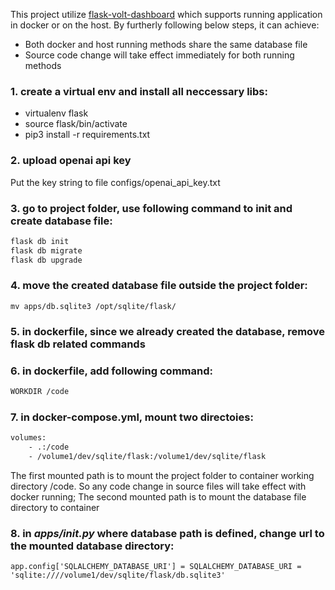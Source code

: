 This project utilize [flask-volt-dashboard](https://github.com/app-generator/flask-volt-dashboard) which supports running application in docker or on the host. By furtherly following below steps, it can achieve:
- Both docker and host running methods share the same database file
- Source code change will take effect immediately for both running methods

### 1. create a virtual env and install all neccessary libs:
   - virtualenv flask
   - source flask/bin/activate
   - pip3 install -r requirements.txt


### 2. upload openai api key

Put the key string to file configs/openai_api_key.txt

### 3. go to project folder, use following command to init and create database file:
```bash
flask db init
flask db migrate
flask db upgrade
```

### 4. move the created database file outside the project folder:
```
mv apps/db.sqlite3 /opt/sqlite/flask/
```

### 5. in dockerfile, since we already created the database, remove flask db related commands

### 6. in dockerfile, add following command:
```bash
WORKDIR /code
```

### 7. in docker-compose.yml, mount two directoies:
```bash
volumes:
    - .:/code
    - /volume1/dev/sqlite/flask:/volume1/dev/sqlite/flask
```

The first mounted path is to mount the project folder to container working directory /code. So any code change in source files will take effect with docker running;
The second mounted path is to mount the database file directory to container

### 8. in *apps/__init__.py* where database path is defined, change url to the mounted database directory:
```
app.config['SQLALCHEMY_DATABASE_URI'] = SQLALCHEMY_DATABASE_URI = 'sqlite:////volume1/dev/sqlite/flask/db.sqlite3'
```

